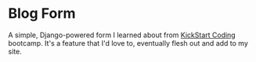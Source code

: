 # Blog Form

A simple, Django-powered form I learned about from <a target="_blank" href="http://www.kickstartcoding.com">KickStart Coding</a> bootcamp. It's a feature that I'd love to, eventually flesh out and add to my site.
